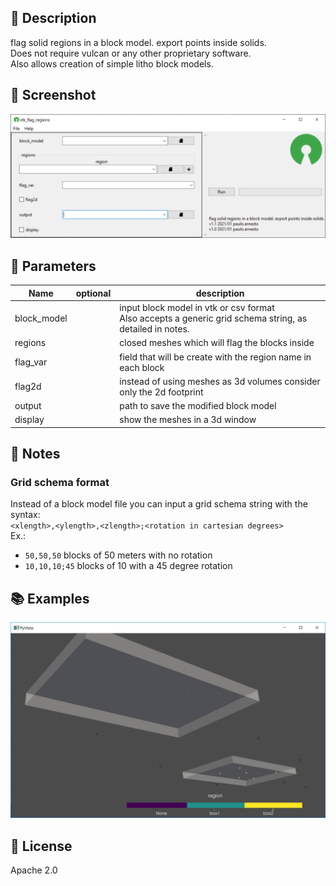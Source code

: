 ## 📌 Description
flag solid regions in a block model. export points inside solids.  
Does not require vulcan or any other proprietary software.  
Also allows creation of simple litho block models.
## 📸 Screenshot
![screenshot1](https://github.com/pemn/assets/blob/main/vtk_flag_regions1.png?raw=true)  
## 📝 Parameters
|Name|optional|description|
|---|---|---------|
block_model||input block model in vtk or csv format<br/>Also accepts a generic grid schema string, as detailed in notes.
regions||closed meshes which will flag the blocks inside
flag_var||field that will be create with the region name in each block
flag2d||instead of using meshes as 3d volumes consider only the 2d footprint
output||path to save the modified block model
display||show the meshes in a 3d window
## 📓 Notes
### Grid schema format
Instead of a block model file you can input a grid schema string with the syntax:  
`<xlength>,<ylength>,<zlength>;<rotation in cartesian degrees>`  
Ex.:  
 * `50,50,50` blocks of 50 meters with no rotation  
 * `10,10,10;45` blocks of 10 with a 45 degree rotation  

## 📚 Examples
![screenshot2](https://github.com/pemn/assets/blob/main/vtk_flag_regions2.jpg?raw=true)  
## 💎 License
Apache 2.0
